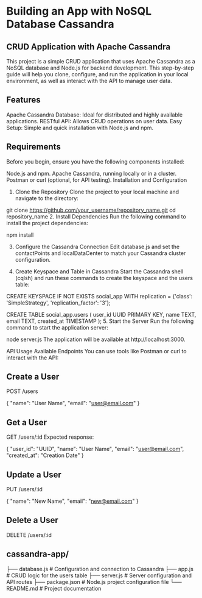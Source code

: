 # Building an App with NoSQL Database Cassandra

## CRUD Application with Apache Cassandra
This project is a simple CRUD application that uses Apache Cassandra as a NoSQL database and Node.js for backend development. This step-by-step guide will help you clone, configure, and run the application in your local environment, as well as interact with the API to manage user data.

## Features
Apache Cassandra Database: Ideal for distributed and highly available applications.
RESTful API: Allows CRUD operations on user data.
Easy Setup: Simple and quick installation with Node.js and npm.

## Requirements
Before you begin, ensure you have the following components installed:

Node.js and npm.
Apache Cassandra, running locally or in a cluster.
Postman or curl (optional, for API testing).
Installation and Configuration

1. Clone the Repository
Clone the project to your local machine and navigate to the directory:

git clone https://github.com/your_username/repository_name.git
cd repository_name
2. Install Dependencies
Run the following command to install the project dependencies:

npm install

3. Configure the Cassandra Connection
Edit database.js and set the contactPoints and localDataCenter to match your Cassandra cluster configuration.

4. Create Keyspace and Table in Cassandra
Start the Cassandra shell (cqlsh) and run these commands to create the keyspace and the users table:

CREATE KEYSPACE IF NOT EXISTS social_app
WITH replication = {'class': 'SimpleStrategy', 'replication_factor': '3'};

CREATE TABLE social_app.users (
  user_id UUID PRIMARY KEY,
  name TEXT,
  email TEXT,
  created_at TIMESTAMP
);
5. Start the Server
Run the following command to start the application server:

node server.js
The application will be available at http://localhost:3000.

API Usage
Available Endpoints
You can use tools like Postman or curl to interact with the API:

## Create a User
POST /users

{
  "name": "User Name",
  "email": "user@email.com"
}

## Get a User
GET /users/:id
Expected response:

{
  "user_id": "UUID",
  "name": "User Name",
  "email": "user@email.com",
  "created_at": "Creation Date"
}

## Update a User
PUT /users/:id

{
  "name": "New Name",
  "email": "new@email.com"
}

## Delete a User
DELETE /users/:id

## cassandra-app/
├── database.js      # Configuration and connection to Cassandra
├── app.js           # CRUD logic for the users table
├── server.js        # Server configuration and API routes
├── package.json     # Node.js project configuration file
└── README.md        # Project documentation
